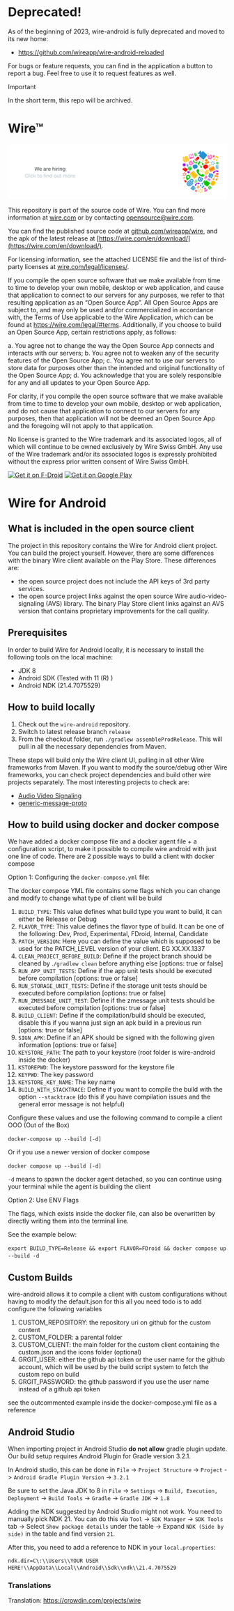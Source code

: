 # Deprecated!

As of the beginning of 2023, wire-android is fully deprecated and moved to its new home:

- https://github.com/wireapp/wire-android-reloaded

For bugs or feature requests, you can find in the application a button to report a bug. Feel free to use it to request features as well.

> [!IMPORTANT]
> In the short term, this repo will be archived.


# Wire™

[![Wire logo](https://github.com/wireapp/wire/blob/master/assets/header-small.png?raw=true)](https://wire.com/jobs/)

This repository is part of the source code of Wire. You can find more information at [wire.com](https://wire.com) or by contacting opensource@wire.com.

You can find the published source code at [github.com/wireapp/wire](https://github.com/wireapp/wire), and the apk of the latest release at [https://wire.com/en/download/](https://wire.com/en/download/).

For licensing information, see the attached LICENSE file and the list of third-party licenses at [wire.com/legal/licenses/](https://wire.com/legal/licenses/).

If you compile the open source software that we make available from time to time to develop your own mobile, desktop or web application, and cause that application to connect to our servers for any purposes, we refer to that resulting application as an “Open Source App”.  All Open Source Apps are subject to, and may only be used and/or commercialized in accordance with, the Terms of Use applicable to the Wire Application, which can be found at https://wire.com/legal/#terms.  Additionally, if you choose to build an Open Source App, certain restrictions apply, as follows:

a. You agree not to change the way the Open Source App connects and interacts with our servers; b. You agree not to weaken any of the security features of the Open Source App; c. You agree not to use our servers to store data for purposes other than the intended and original functionality of the Open Source App; d. You acknowledge that you are solely responsible for any and all updates to your Open Source App.

For clarity, if you compile the open source software that we make available from time to time to develop your own mobile, desktop or web application, and do not cause that application to connect to our servers for any purposes, then that application will not be deemed an Open Source App and the foregoing will not apply to that application.

No license is granted to the Wire trademark and its associated logos, all of which will continue to be owned exclusively by Wire Swiss GmbH. Any use of the Wire trademark and/or its associated logos is expressly prohibited without the express prior written consent of Wire Swiss GmbH.

[<img src="https://fdroid.gitlab.io/artwork/badge/get-it-on.png"
     alt="Get it on F-Droid"
     height="80">](https://f-droid.org/packages/com.wire/)
[<img src="https://play.google.com/intl/en_us/badges/images/generic/en-play-badge.png"
     alt="Get it on Google Play"
     height="80">](https://play.google.com/store/apps/details?id=com.wire)

# Wire for Android

## What is included in the open source client

The project in this repository contains the Wire for Android client project. You can build the project yourself. However, there are some differences with the binary Wire client available on the Play Store.
These differences are:

- the open source project does not include the API keys of 3rd party services.
- the open source project links against the open source Wire audio-video-signaling (AVS) library. The binary Play Store client links against an AVS version that contains proprietary improvements for the call quality.

## Prerequisites

In order to build Wire for Android locally, it is necessary to install the following tools on the local machine:

- JDK 8
- Android SDK (Tested with 11 (R) )
- Android NDK (21.4.7075529)

## How to build locally

1. Check out the `wire-android` repository.
2. Switch to latest release branch `release`
3. From the checkout folder, run `./gradlew assembleProdRelease`. This will pull in all the necessary dependencies from Maven.

These steps will build only the Wire client UI, pulling in all other Wire frameworks from Maven. If you want to modify the source/debug other Wire frameworks, you can check project dependencies and build other wire projects separately. The most interesting projects to check are:

- [Audio Video Signaling](https://github.com/wireapp/avs)
- [generic-message-proto](https://github.com/wireapp/generic-message-proto)


## How to build using docker and docker compose

We have added a docker compose file and a docker agent file + a configuration script, to make it possible to compile wire android with just one line of code.
There are 2 possible ways to build a client with docker compose

Option 1: Configuring the `docker-compose.yml` file:

The docker compose YML file contains some flags which you can change and modify to change what type of client will be build

1. `BUILD_TYPE`: This value defines what build type you want to build, it can either be Release or Debug
2. `FLAVOR_TYPE`: This value defines the flavor type of build. It can be one of the following: Dev, Prod, Experimental, FDroid, Internal, Candidate
3. `PATCH_VERSION`: Here you can define the value which is supposed to be used for the PATCH_LEVEL version of your client. EG XX.XX.1337
4. `CLEAN_PROJECT_BEFORE_BUILD`: Define if the project branch should be cleaned by .`/gradlew clean`  before anything else [options: true or false]
5. `RUN_APP_UNIT_TESTS`: Define if the app unit tests should be executed before compilation  [options: true or false]
6. `RUN_STORAGE_UNIT_TESTS`: Define if the storage unit tests should be executed before compilation  [options: true or false]
7. `RUN_ZMESSAGE_UNIT_TEST`: Define if the zmessage unit tests should be executed before compilation [options: true or false]
8. `BUILD_CLIENT`: Define if the compilation/build should be executed, disable this if you wanna just sign an apk build in a previous run [options: true or false]
9. `SIGN_APK`: Define if an APK should be signed with the following given information  [options: true or false]
10. `KEYSTORE_PATH`: The path to your keystore (root folder is wire-android inside the docker)
11. `KSTOREPWD`: The keystore password for the keystore file
12. `KEYPWD`: The key password
13. `KEYSTORE_KEY_NAME`: The key name
14. `BUILD_WITH_STACKTRACE`: Define if you want to compile the build with the option `--stacktrace` (do this if you have compilation issues and the general error message is not helpful)

Configure these values and use the following command to compile a client OOO (Out of the Box)

`docker-compose up --build [-d]`

Or if you use a newer version of docker compose

`docker compose up --build [-d]`

`-d` means to spawn the docker agent detached, so you can continue using your terminal while the agent is building the client

Option 2: Use ENV Flags

The flags, which exists inside the docker file, can also be overwritten by directly writing them into the terminal line. 

See the example below:

`export BUILD_TYPE=Release && export FLAVOR=FDroid && docker compose up --build -d`


## Custom Builds

wire-android allows it to compile a client with custom configurations without having to modify the default.json
for this all you need todo is to add configure the following variables

1. CUSTOM_REPOSITORY: the repository uri on github for the custom content
2. CUSTOM_FOLDER: a parental folder
3. CUSTOM_CLIENT: the main folder for the custom client containing the custom.json and the icons folder (optional)
4. GRGIT_USER: either the github api token or the user name for the github account, which will be used by the build script system to fetch the custom repo on build
5. GRGIT_PASSWORD: the github password if you use the user name instead of a github api token

see the outcommented example inside the docker-compose.yml file as a reference

## Android Studio

When importing project in Android Studio **do not allow** gradle plugin update. Our build setup requires Android Plugin for Gradle version 3.2.1.

In Android studio, this can be done in `File` -> `Project Structure` -> `Project` -> `Android Gradle Plugin Version` -> `3.2.1`

Be sure to set the Java JDK to 8 in `File` -> `Settings` -> `Build, Execution, Deployment` -> `Build Tools` -> `Gradle` -> `Gradle JDK` -> `1.8`

Adding the NDK suggested by Android Studio might not work. You need to manually pick NDK 21. You can do this via `Tool` -> `SDK Manager` -> `SDK Tools` tab -> Select `Show package details` under the table -> Expand `NDK (Side by side)` in the table and find version `21`.

After this, you need to add a reference to NDK in your `local.properties`:

```
ndk.dir=C\:\\Users\\YOUR USER HERE!\\AppData\\Local\\Android\\Sdk\\ndk\\21.4.7075529
```

### Translations
Translation: https://crowdin.com/projects/wire
